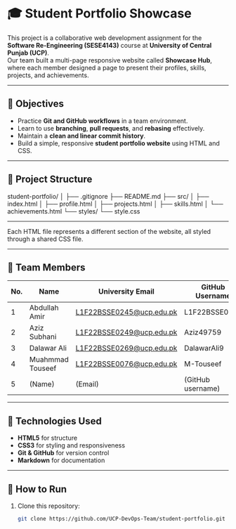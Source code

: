 # 🎓 Student Portfolio Showcase

This project is a collaborative web development assignment for the **Software Re-Engineering (SESE4143)** course at **University of Central Punjab (UCP)**.  
Our team built a multi-page responsive website called **Showcase Hub**, where each member designed a page to present their profiles, skills, projects, and achievements.

---

## 🚀 Objectives

-   Practice **Git and GitHub workflows** in a team environment.
-   Learn to use **branching**, **pull requests**, and **rebasing** effectively.
-   Maintain a **clean and linear commit history**.
-   Build a simple, responsive **student portfolio website** using HTML and CSS.

---

## 📂 Project Structure

student-portfolio/
│
├── .gitignore
├── README.md
├── src/
│ ├── index.html
│ ├── profile.html
│ ├── projects.html
│ ├── skills.html
│ └── achievements.html
└── styles/
└── style.css

---

Each HTML file represents a different section of the website, all styled through a shared CSS file.

---

## 👥 Team Members

| No. | Name             | University Email         | GitHub Username   | Role      | Branch                    |
| --- | ---------------- | ------------------------ | ----------------- | --------- | ------------------------- |
| 1   | Abdullah Amir    | L1F22BSSE0245@ucp.edu.pk | L1F22BSSE0245     | Team Lead | main / develop            |
| 2   | Aziz Subhani     | L1F22BSSE0249@ucp.edu.pk | Aziz49759         | Member    | feature/profile-page      |
| 3   | Dalawar Ali      | L1F22BSSE0269@ucp.edu.pk | DalawarAli9       | Member    | feature/projects-page     |
| 4   | Muahmmad Touseef | L1F22BSSE0076@ucp.edu.pk | M-Touseef         | Member    | feature/skills-page       |
| 5   | (Name)           | (Email)                  | (GitHub username) | Member    | feature/achievements-page |

---

## 🧱 Technologies Used

-   **HTML5** for structure
-   **CSS3** for styling and responsiveness
-   **Git & GitHub** for version control
-   **Markdown** for documentation

---

## 🔧 How to Run

1. Clone this repository:
    ```bash
    git clone https://github.com/UCP-DevOps-Team/student-portfolio.git
    ```
